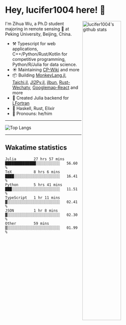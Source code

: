 # Hey, lucifer1004 here! :wave:

<img width="50%" align="right" alt="lucifer1004's github stats" src="https://github-readme-stats.vercel.app/api?username=lucifer1004&show_icons=true">

I'm Zihua Wu, a Ph.D student majoring in remote sensing :satellite: at Peking University, Beijing, China.

- :hammer_and_pick: Typescript for web applications, C++/Python/Rust/Kotlin for competitive programming, Python/R/Julia for data science.
- :sunny: Maintaining [CP-Wiki](https://cp-wiki.vercel.app) and more 
- :package: Building [MonkeyLang.jl](https://github.com/lucifer1004/MonkeyLang.jl), [Taichi.jl](https://github.com/lucifer1004/Taichi.jl), [Jl2Py.jl](https://github.com/lucifer1004/Jl2Py.jl), [jlbun](https://github.com/lucifer1004/jlbun), [Rust-Wechaty](https://github.com/wechaty/rust-wechaty), [Googlemap-React](https://github.com/googlemap-react/googlemap-react) and more
- :sparkler: Created Julia backend for [LFortran](https://github.com/lfortran/lfortran)
- :seedling: Haskell, Rust, Elixir
- :man: Pronouns: he/him

---

![Top Langs](https://github-readme-stats.vercel.app/api/top-langs/?username=lucifer1004&layout=compact)

---

## Wakatime statistics

<!--START_SECTION:waka-->

```text
Julia        27 hrs 57 mins  ██████████████░░░░░░░░░░░   56.60 %
TeX          8 hrs 6 mins    ████░░░░░░░░░░░░░░░░░░░░░   16.41 %
Python       5 hrs 41 mins   ███░░░░░░░░░░░░░░░░░░░░░░   11.51 %
TypeScript   1 hr 11 mins    ▓░░░░░░░░░░░░░░░░░░░░░░░░   02.41 %
JSON         1 hr 8 mins     ▓░░░░░░░░░░░░░░░░░░░░░░░░   02.30 %
Other        59 mins         ▒░░░░░░░░░░░░░░░░░░░░░░░░   01.99 %
```

<!--END_SECTION:waka-->
